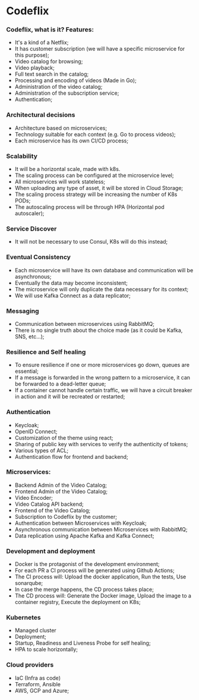# Codeflix

### Codeflix, what is it? Features:

- It's a kind of a Netflix;
- It has customer subscription (we will have a specific microservice for this purpose);
- Video catalog for browsing;
- Video playback;
- Full text search in the catalog;
- Processing and encoding of videos (Made in Go);
- Administration of the video catalog;
- Administration of the subscription service;
- Authentication;

### Architectural decisions

- Architecture based on microservices;
- Technology suitable for each context (e.g. Go to process videos);
- Each microservice has its own CI/CD process;

### Scalability

- It will be a horizontal scale, made with k8s.
- The scaling process can be configured at the microservice level;
- All microservices will work stateless;
- When uploading any type of asset, it will be stored in Cloud Storage;
- The scaling process strategy will be increasing the number of K8s PODs;
- The autoscaling process will be through HPA (Horizontal pod autoscaler);

### Service Discover

- It will not be necessary to use Consul, K8s will do this instead;

### Eventual Consistency

- Each microservice will have its own database and communication will be asynchronous;
- Eventually the data may become inconsistent;
- The microservice will only duplicate the data necessary for its context;
- We will use Kafka Connect as a data replicator;

### Messaging

- Communication between microservices using RabbitMQ;
- There is no single truth about the choice made (as it could be Kafka, SNS, etc...);

### Resilience and Self healing

- To ensure resilience if one or more microservices go down, queues are essential;
- If a message is forwarded in the wrong pattern to a microservice, it can be forwarded to a dead-letter queue;
- If a container cannot handle certain traffic, we will have a circuit breaker in action and it will be recreated or restarted;

### Authentication

- Keycloak;
- OpenID Connect;
- Customization of the theme using react;
- Sharing of public key with services to verify the authenticity of tokens;
- Various types of ACL;
- Authentication flow for frontend and backend;

### Microservices:

- Backend Admin of the Video Catalog;
- Frontend Admin of the Video Catalog;
- Video Encoder;
- Video Catalog API backend;
- Frontend of the Video Catalog;
- Subscription to Codeflix by the customer;
- Authentication between Microservices with Keycloak;
- Asynchronous communication between Microservices with RabbitMQ;
- Data replication using Apache Kafka and Kafka Connect;

### Development and deployment

- Docker is the protagonist of the development environment;
- For each PR a CI process will be generated using Github Actions;
- The CI process will: Upload the docker application, Run the tests, Use sonarqube;
- In case the merge happens, the CD process takes place;
- The CD process will: Generate the Docker image, Upload the image to a container registry, Execute the deployment on K8s;

### Kubernetes

- Managed cluster
- Deployment;
- Startup, Readiness and Liveness Probe for self healing;
- HPA to scale horizontally;

### Cloud providers

- IaC (Infra as code)
- Terraform, Ansible
- AWS, GCP and Azure;
